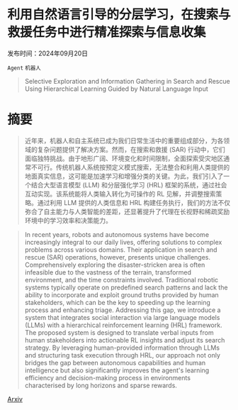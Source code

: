 # 利用自然语言引导的分层学习，在搜索与救援任务中进行精准探索与信息收集

发布时间：2024年09月20日

`Agent` `机器人`

> Selective Exploration and Information Gathering in Search and Rescue Using Hierarchical Learning Guided by Natural Language Input

# 摘要

> 近年来，机器人和自主系统已成为我们日常生活中的重要组成部分，为各领域的复杂问题提供了解决方案。然而，在搜索和救援 (SAR) 行动中，它们面临独特挑战。由于地形广阔、环境变化和时间限制，全面探索受灾地区通常不可行。传统机器人系统按预定义模式搜索，无法整合和利用人类提供的地面真实信息，这可能是加速学习和增强分类的关键。为此，我们引入了一个结合大型语言模型 (LLM) 和分层强化学习 (HRL) 框架的系统，通过社会互动实现。该系统能将人类输入转化为可操作的 RL 见解，并调整搜索策略。通过利用 LLM 提供的人类信息和 HRL 构建任务执行，我们的方法不仅弥合了自主能力与人类智能的差距，还显著提升了代理在长视野和稀疏奖励环境中的学习效率和决策能力。

> In recent years, robots and autonomous systems have become increasingly integral to our daily lives, offering solutions to complex problems across various domains. Their application in search and rescue (SAR) operations, however, presents unique challenges. Comprehensively exploring the disaster-stricken area is often infeasible due to the vastness of the terrain, transformed environment, and the time constraints involved. Traditional robotic systems typically operate on predefined search patterns and lack the ability to incorporate and exploit ground truths provided by human stakeholders, which can be the key to speeding up the learning process and enhancing triage. Addressing this gap, we introduce a system that integrates social interaction via large language models (LLMs) with a hierarchical reinforcement learning (HRL) framework. The proposed system is designed to translate verbal inputs from human stakeholders into actionable RL insights and adjust its search strategy. By leveraging human-provided information through LLMs and structuring task execution through HRL, our approach not only bridges the gap between autonomous capabilities and human intelligence but also significantly improves the agent's learning efficiency and decision-making process in environments characterised by long horizons and sparse rewards.

[Arxiv](https://arxiv.org/abs/2409.13445)